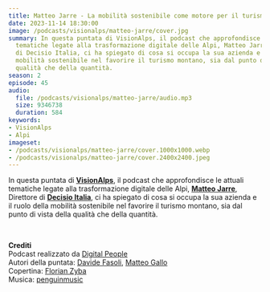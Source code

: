 ```yaml
---
title: Matteo Jarre - La mobilità sostenibile come motore per il turismo montano @Bardonecchia
date: 2023-11-14 18:30:00
image: /podcasts/visionalps/matteo-jarre/cover.jpg
summary: In questa puntata di VisionAlps, il podcast che approfondisce le attuali
  tematiche legate alla trasformazione digitale delle Alpi, Matteo Jarre, Direttore
  di Decisio Italia, ci ha spiegato di cosa si occupa la sua azienda e il ruolo della
  mobilità sostenibile nel favorire il turismo montano, sia dal punto di vista della
  qualità che della quantità.
season: 2
episode: 45
audio:
  file: /podcasts/visionalps/matteo-jarre/audio.mp3
  size: 9346738
  duration: 584
keywords:
- VisionAlps
- Alpi
imageset:
- /podcasts/visionalps/matteo-jarre/cover.1000x1000.webp
- /podcasts/visionalps/matteo-jarre/cover.2400x2400.jpeg
---
```


In questa puntata di **[VisionAlps](https://www.visionalps.com/)**, il podcast che approfondisce le attuali tematiche legate alla trasformazione digitale delle Alpi, **[Matteo Jarre](https://it.linkedin.com/in/matteojarre)**, Direttore di **[Decisio Italia](https://decisio.nl/it/)**, ci ha spiegato di cosa si occupa la sua azienda e il ruolo della mobilità sostenibile nel favorire il turismo montano, sia dal punto di vista della qualità che della quantità.

<br>

**Crediti**<br>
Podcast realizzato da [Digital People](https://w3id.org/digitalpeople)<br>
Autori della puntata: [Davide Fasoli](https://www.linkedin.com/in/davide-fasoli-2b3246179/), [Matteo Gallo](https://www.linkedin.com/in/matteo-gallo-4a5ab31a8/)<br>
Copertina: [Florian Zyba](https://www.linkedin.com/in/florian-zyba/)<br>
Musica: [penguinmusic](https://pixabay.com/users/penguinmusic-24940186/)